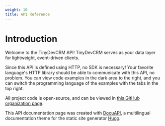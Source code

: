 ```yaml
---
weight: 10
title: API Reference
---
```


# Introduction

Welcome to the TinyDevCRM API! TinyDevCRM serves as your data layer for
lightweight, event-driven clients.

Since this API is defined using HTTP, no SDK is necessary! Your favorite
language's HTTP library should be able to communicate with this API, no problem.
You can view code examples in the dark area to the right, and you can switch the
programming language of the examples with the tabs in the top right.

All project code is open-source, and can be viewed in [this GitHub organization
page](https://github.com/tinydevcrm).

This API documentation page was created with
[DocuAPI](https://github.com/bep/docuapi/), a multilingual documentation theme
for the static site generator [Hugo](http://gohugo.io/).

